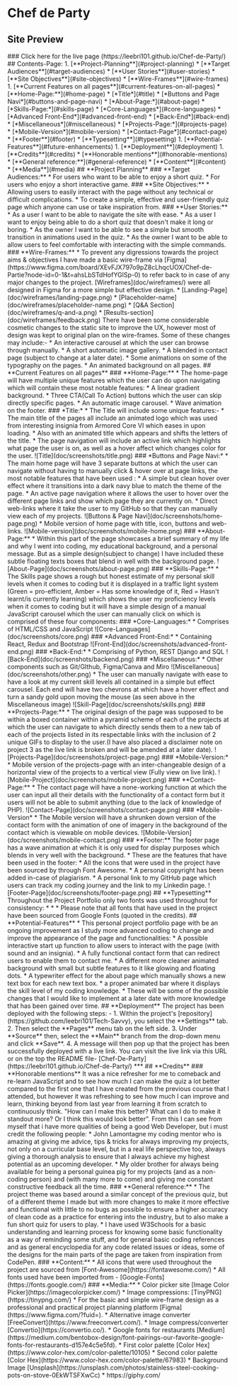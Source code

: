 # **Chef de Party**
## **Site Preview**
<!-->
### Click here for the live page 
(https://leebri101.github.io/Chef-de-Party/)
## Contents-Page:
1. [**Project-Planning**](#project-planning)
    * [**Target Audiences**](#target-audiences)
    * [**User Stories**](#user-stories)
    * [**Site Objectives**](#site-objectives)
    * [**Wire-Frames**](#wire-frames)
1. [**Current Features on all pages**](#current-features-on-all-pages)
    * [**Home-Page:**](#home-page)
        * [*Title*](#title)
        * [*Buttons and Page Navi*](#buttons-and-page-navi)
    * [*About-Page:*](#about-page)
    * [*Skills-Page:*](#skills-page)
        * [*Core-Languages*](#core-languages)
        * [*Advanced Front-End*](#advanced-front-end)
        * [*Back-End*](#back-end)
        * [*Miscellaneous*](#miscellaneous)
    * [*Projects-Page:*](#projects-page)
        * [*Mobile-Version*](#mobile-version)
    * [*Contact-Page*](#contact-page)
    * [**Footer**](#footer)
    * [**Typesetting**](#typesetting)
1. [**Potential-Features**](#future-enhancements)
1. [**Deployment**](#deployment)
1. [**Credits**](#credits)
    * [**Honorable mentions**](#honorable-mentions)
    * [**General reference:**](#general-reference)
    * [**Content**](#content)
    * [**Media**](#media)

## **Project Planning**
### **Target Audiences:**
* For users who want to be able to enjoy a short quiz.
* For users who enjoy a short interactive game.

### **Site Objectives:**
* Allowing users to easily interact with the page without any technical or difficult complications. 
* To create a simple, effective and user-friendly quiz page which anyone can use or take inspiration from.

### **User Stories:**
* As a user I want to be able to navigate the site with ease.
* As a user I want to enjoy being able to do a short quiz that doesn't make it long or boring.
* As the owner I want to be able to see a simple but smooth transition in animations used in the quiz. 
* As the owner I want to be able to allow users to feel comfortable with interacting with the simple commands. 

### **Wire-Frames:**
* To prevent any digressions towards the project aims & objectives I have made a basic wire-frame via [Figma](https://www.figma.com/board/XEvFJX797o9pZ8cLhqcUOX/Chef-de-Partie?node-id=0-1&t=ahsLbSTdHofYGlSp-0) to refer back to in case of any major changes to the project. 

[Wireframes](doc/wireframes/) were all designed in Figma for a more simple but effective design. 
* [Landing-Page](doc/wireframes/landing-page.png)
* [Placeholder-name](doc/wireframes/placeholder-name.png)
* [Q&A Section](doc/wireframes/q-and-a.png)
* [Results-section](doc/wireframes/feedback.png)


There have been some considerable cosmetic changes to the static site to improve the UX, however most of design was kept to original plan on the wire-frames. Some of these changes may include:-
* An interactive carousel at which the user can browse through manually.
* A short automatic image gallery.
* A blended in contact page (subject to change at a later date).
* Some animations on some of the typography on the pages. 
* An animated background on all pages. 


## **Current Features on all pages**
###  **Home-Page:**
* The home-page will have multiple unique features which the user can do upon navigating which will contain these most notable  features:
    * A linear gradient background.
    * Three CTA(Call To Action) buttons which the user can skip directly specific pages.
    * An automatic image carousel.
    * Wave animation on the footer.

### *Title:*
* The Title will include some unique features:-
    *   The main title of the pages all include an animated logo which was used from interesting insignia from Armored Core VI which eases in upon loading.
    * Also with an animated title which appears and shifts the letters of the title.
    * The page navigation will include an active link which highlights what page the user is on, as well as a hover affect which changes color for the user. 

![Title](doc/screenshots/title.png)

### *Buttons and Page Navi:*
* The main home page will have 3 separate buttons at which the user can navigate without having to manually click & hover over at page links, the most notable features that have been used :
    * A simple but clean hover over effect where it transitions into a dark navy blue to match the theme of the page.
    * An active page navigation where it allows the user to hover over the different page links and show which page they are currently on.  
    * Direct web-links where it take the user to my GitHub so that they can manually view each of my projects. 
    
![Buttons & Page Navi](doc/screenshots/home-page.png)
    
* Mobile version of home page with title, icon, buttons and web-links.

![Mobile-version](doc/screenshots/mobile-home.png)

### **About-Page:**
* Within this part of the page showcases a brief summary of my life and why I went into coding, my educational background, and a personal message. But as a simple design(subject to change) I have included these subtle floating texts boxes that blend in well with the background page.

  ![About-Page](doc/screenshots/about-page.png)

### **Skills-Page:**
* The Skills page shows a rough but honest estimate of my personal skill levels when it comes to coding but it is displayed in a traffic light system (Green = pro-efficient, Amber = Has some knowledge of it, Red = Hasn't learnt/is currently learning) which shows the user my proficiency levels when it comes to coding but it will have a simple design of a manual JavaScript carousel which the user can manually click on which is comprised of these four components:
    ### *Core-Languages:*
    * Comprises of HTML/CSS and JavaScript 

    ![Core-Languages](doc/screenshots/core.png)

    ### *Advanced Front-End:*
    * Containing React, Redux and Bootstrap

    ![Front-End](doc/screenshots/advanced-front-end.png)
    
    ### *Back-End:*
    * Comprising of Python, REST Django and SQL

    ![Back-End](doc/screenshots/backend.png)

    ### *Miscellaneous:*
    * Other components such as Git/GIthub, Figma/Canva and Miro

    ![Miscellaneous](doc/screenshots/other.png)

* The user can manually navigate with ease to have a look at my current skill levels all contained in a simple but effect carousel. Each end will have two chevrons at which have a hover effect and turn a sandy gold upon moving the mouse (as seen above in the Miscellaneous image) 

![Skill-Page](doc/screenshots/skills.png)

### **Projects-Page:**
* The original design of the page was supposed to be within a boxed container within a pyramid scheme of each of the projects at which the user can navigate to which directly sends them to a new tab of each of the projects listed in its respectable links with the inclusion of 2 unique GIFs to display to the user.(I have also placed a disclaimer note on project 3 as the live link is broken and will be amended at a later date).

![Projects-Page](doc/screenshots/project-page.png)

### *Mobile-Version:*
* Mobile version of the projects-page with an inter-changeable design of a horizontal view of the projects to a vertical view (Fully view on live link).

![Mobile-Project](doc/screenshots/mobile-project.png)

### **Contact-Page:**
* The contact page will have a none-working function at which the user can input all their details with the functionality of a contact form but it users will not be able to submit anything (due to the lack of knowledge of PHP).
![Contact-Page](doc/screenshots/contact-page.png)

### *Mobile-Version*
* The Mobile version will have a shrunken down version of the contact form with the animation of one of imagery in the background of the contact which is viewable on mobile devices.
![Mobile-Version](doc/screenshots/mobile-contact.png)

### **Footer:**
The footer page has a wave animation at which it is only used for display purposes which blends in very well with the background. 
* These are the features that have been used in the footer:
    * All the icons that were used in the project have been sourced by through Font Awesome. 
    * A personal copyright has been added in-case of plagiarism.
    * A personal link to my GitHub page which users can track my coding journey and the link to my Linkedin page.

    ![Footer-Page](doc/screenshots/footer-page.png)

## **Typesetting**
 Throughout the Project Portfolio only two fonts was used throughout for consistency:
  * 

  * 

* Please note that all fonts that have used in the project have been sourced from Google Fonts (quoted in the credits).

## **Potential-Features**
* This personal project portfolio page with be an ongoing improvement as I study more advanced coding to change and improve the appearance of the page and functionalities:
    * A possible interactive start up function to allow users to interact with the page (with sound and an insignia). 
    * A fully functional contact form that can redirect users to enable them to contact me. 
    * A different more cleaner animated background with small but subtle features to it like glowing and floating dots.
    * A typewriter effect for the about page which manually shows a new text box for each new text box. 
    * a proper animated bar where it displays the skill level of my coding knowledge.
    * These will be some of the possible changes that I would like to implement at a later date with more knowledge that has been gained over time.

## **Deployment**
The project has been deployed with the following steps: -

1. Within the project's [repository](https://github.com/leebri101/Tech-Savvy), you select the **Settings** tab.
2. Then select the **Pages** menu tab on the left side.
3. Under **Source** then, select the **Main** branch from the drop-down menu and click **Save**.
4. A message will then pop up that the project has been successfully deployed with a live link.

You can visit the live link via this URL or on the top the README file- [Chef-De-Party](https://leebri101.github.io/Chef-de-Party/)
***

## **Credits**
### **Honorable mentions**
It was a nice refresher for me to comeback and re-learn JavaScript and to see how much I can make the quiz a lot better compared to the first one that I have created from the previous course that I attended, but however it was refreshing to see how much I can improve and learn, thinking beyond from last year from learning it from scratch to continuously think. "How can I make this better? What can I do to make it standout more? Or I think this would look better". From this I can see from myself that i have more qualities of being a good Web Developer, but i must credit the following people:
 * John Lamontagne my coding mentor who is amazing at giving me advice, tips & tricks for always improving my projects, not only on a curricular base level, but in a real life perspective too, always giving a thorough analysis to ensure that I always achieve my highest potential as an upcoming developer.

* My older brother for always being available for being a personal guinea pig for my projects (and as a non-coding person) and (with many more to come) and giving me constant constructive feedback all the time.

### **General reference:**
* The project theme was based around a similar concept of the previous quiz, but of a different theme I made but with more changes to make it more effective and functional with little to no bugs as possible to ensure a higher accuracy of clean code as a practice for entering into the industry, but to also make a fun short quiz for users to play. 

* I have used W3Schools for a basic understanding and learning process for knowing some basic functionality as a way of reminding some stuff, and for general basic coding references and as general encyclopedia for any code related issues or ideas, some of the designs for the main parts of the page are taken from inspiration from CodePen. 

### **Content:**
* All icons that were used throughout the project are sourced from [Font-Awesome](https://fontawesome.com/)
* All fonts used have been imported from - [Google-Fonts](https://fonts.google.com/)

### **Media:**
* Color picker site [Image Color Picker](https://imagecolorpicker.com/)
* Image compressions: [TinyPNG](https://tinypng.com/) 
* For the basic and simple wire-frame design as a professional and practical project planning platform [Figma](https://www.figma.com/?fuid=).
* Alternative image converter [FreeConvert](https://www.freeconvert.com/).
* Image compress/converter [Convertio](https://convertio.co/). 
* Google fonts for restaurants [Medium](https://medium.com/bentobox-design/font-pairings-our-favorite-google-fonts-for-restaurants-d157e4c5e5fd).
* First color palette [Color Hex](https://www.color-hex.com/color-palette/10105)
* Second color palette [Color Hex](https://www.color-hex.com/color-palette/67983)
* Background 
Image [Unsplash](https://unsplash.com/photos/stainless-steel-cooking-pots-on-stove-0EkWTSFXwCc)
* https://giphy.com/
